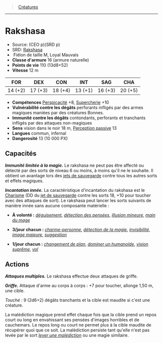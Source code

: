 ﻿---
!MonsterItem
Family: MonsterHD
Type: Fiélon
Size: M
Alignment: Loyal Mauvais
ArmorClass: 16 (armure naturelle)
HitPoints: 110 (13d8+52)
Speed: 12 m
Strength: 14 (+2)
Dexterity: 17 (+3)
Constitution: 18 (+4)
Intelligence: 13 (+1)
Wisdom: 16 (+3)
Charisma: 20 (+5)
Skills: '[Perspicacité](hd_abilities_wisdom_perspicacite.md) +8, [Supercherie](hd_abilities_charisma_supercherie.md) +10'
DamageVulnerabilities: perforants infligés par des armes magiques maniées par des créatures Bonnes.
DamageImmunities: contondants, perforants et tranchants infligés par des attaques non-magiques
Senses: vision dans le noir 18 m, [Perception passive](hd_abilities_dexterity_perception_passive.md) 13
Languages: commun, infernal
Challenge: 13 (10 000 PX)
Id: monsters_hd.md#rakshasa
ParentLink: monsters_hd.md#créatures
Name: Rakshasa
ParentName: Créatures
NameLevel: 1
AltName: '[Rakshasa](srd_monsters_rakshasa.md)'
Source: (CEO p)(SRD p)
Attributes:
  Name: Rakshasa
  Markdown: >+
    # <!--Name-->Rakshasa<!--/Name-->


    - Source: <!--Source-->(CEO p)(SRD p)<!--/Source-->

    - SRD: <!--AltName-->[Rakshasa](srd_monsters_rakshasa.md)<!--/AltName-->

    -  <!--Type-->Fiélon<!--/Type--> de taille <!--Size-->M<!--/Size-->, <!--Alignment-->Loyal Mauvais<!--/Alignment-->

    - **Classe d'armure** <!--ArmorClass-->16 (armure naturelle)<!--/ArmorClass-->

    - **Points de vie** <!--HitPoints-->110 (13d8+52)<!--/HitPoints-->

    - **Vitesse** <!--Speed-->12 m<!--/Speed-->


    |FOR|DEX|CON|INT|SAG|CHA|

    |---|---|---|---|---|---|

    |<!--Strength-->14 (+2)<!--/Strength-->|<!--Dexterity-->17 (+3)<!--/Dexterity-->|<!--Constitution-->18 (+4)<!--/Constitution-->|<!--Intelligence-->13 (+1)<!--/Intelligence-->|<!--Wisdom-->16 (+3)<!--/Wisdom-->|<!--Charisma-->20 (+5)<!--/Charisma-->|


    - **Compétences** <!--Skills-->[Perspicacité](hd_abilities_wisdom_perspicacite.md) +8, [Supercherie](hd_abilities_charisma_supercherie.md) +10<!--/Skills-->

    - **Vulnérabilité contre les dégâts** <!--DamageVulnerabilities-->perforants infligés par des armes magiques maniées par des créatures Bonnes.<!--/DamageVulnerabilities-->

    - **Immunité contre les dégâts** <!--DamageImmunities-->contondants, perforants et tranchants infligés par des attaques non-magiques<!--/DamageImmunities-->

    - **Sens** <!--Senses-->vision dans le noir 18 m, [Perception passive](hd_abilities_dexterity_perception_passive.md) 13<!--/Senses-->

    - **Langues** <!--Languages-->commun, infernal<!--/Languages-->

    - **Dangerosité** <!--Challenge-->13 (10 000 PX)<!--/Challenge-->


    ## Capacités


    **_Immunité limitée à la magie._** Le rakshasa ne peut pas être affecté ou détecté par des sorts de niveau 6 ou moins, à moins qu'il ne le souhaite. Il obtient un avantage lors des [jets de sauvegarde](hd_abilities_jets_de_sauvegarde.md) contre tous les autres sorts et effets magiques.


    **_Incantation innée._** La caractéristique d'incantation du rakshasa est le [Charisme](hd_abilities_charisma.md) (DD du [jet de sauvegarde](hd_abilities_jets_de_sauvegarde.md) contre les sorts 18, +10 pour toucher avec des attaques de sort). Le rakshasa peut lancer les sorts suivants de manière innée sans aucune composante matérielle :


    * **À volonté :** _[déguisement](hd_spells_deguisement.md)_, _[détection des pensées](hd_spells_detection_des_pensees.md)_, _[illusion mineure](hd_spells_illusion_mineure.md)_, _[main du mage](hd_spells_main_du_mage.md)_


    * **3/jour chacun :** _[charme-personne](hd_spells_charme_personne.md)_, _[détection de la magie](hd_spells_detection_de_la_magie.md)_, _[invisibilité](hd_spells_invisibilite.md)_, _[image majeure](hd_spells_image_majeure.md)_, _[suggestion](hd_spells_suggestion.md)_


    * **1/jour chacun :** _[changement de plan](hd_spells_changement_de_plan.md)_, _[dominer un humanoïde](hd_spells_dominer_un_humanoide.md)_, _[vision suprême](hd_spells_vision_supreme.md)_, _[vol](hd_spells_vol.md)_


    ## Actions


    **_Attaques multiples._** Le rakshasa effectue deux attaques de griffe.


    **_Griffe._** Attaque d'arme au corps à corps : +7 pour toucher, allonge 1,50 m, une cible.


    _Touché :_ 9 (2d6+2) dégâts tranchants et la cible est maudite si c'est une créature.


    La malédiction magique prend effet chaque fois que la cible prend un repos court ou long en envahissant ses pensées d'images horribles et de cauchemars. Le repos long ou court ne permet plus à la cible maudite de récupérer quoi que ce soit. La malédiction persiste tant qu'elle n'est pas levée par le sort _[lever une malédiction](hd_spells_lever_une_malediction.md)_ ou une magie similaire.

  Source: (CEO p)(SRD p)
  AltName: '[Rakshasa](srd_monsters_rakshasa.md)'
  Type: Fiélon
  Size: M
  Alignment: Loyal Mauvais
  ArmorClass: 16 (armure naturelle)
  HitPoints: 110 (13d8+52)
  Speed: 12 m
  Strength: 14 (+2)
  Dexterity: 17 (+3)
  Constitution: 18 (+4)
  Intelligence: 13 (+1)
  Wisdom: 16 (+3)
  Charisma: 20 (+5)
  Skills: '[Perspicacité](hd_abilities_wisdom_perspicacite.md) +8, [Supercherie](hd_abilities_charisma_supercherie.md) +10'
  DamageVulnerabilities: perforants infligés par des armes magiques maniées par des créatures Bonnes.
  DamageImmunities: contondants, perforants et tranchants infligés par des attaques non-magiques
  Senses: vision dans le noir 18 m, [Perception passive](hd_abilities_dexterity_perception_passive.md) 13
  Languages: commun, infernal
  Challenge: 13 (10 000 PX)
AttributesDictionary: >+
  Name: Rakshasa

  Markdown: >+

    # <!--Name-->Rakshasa<!--/Name-->





    - Source: <!--Source-->(CEO p)(SRD p)<!--/Source-->



    - SRD: <!--AltName-->[Rakshasa](srd_monsters_rakshasa.md)<!--/AltName-->



    -  <!--Type-->Fiélon<!--/Type--> de taille <!--Size-->M<!--/Size-->, <!--Alignment-->Loyal Mauvais<!--/Alignment-->



    - **Classe d'armure** <!--ArmorClass-->16 (armure naturelle)<!--/ArmorClass-->



    - **Points de vie** <!--HitPoints-->110 (13d8+52)<!--/HitPoints-->



    - **Vitesse** <!--Speed-->12 m<!--/Speed-->





    |FOR|DEX|CON|INT|SAG|CHA|



    |---|---|---|---|---|---|



    |<!--Strength-->14 (+2)<!--/Strength-->|<!--Dexterity-->17 (+3)<!--/Dexterity-->|<!--Constitution-->18 (+4)<!--/Constitution-->|<!--Intelligence-->13 (+1)<!--/Intelligence-->|<!--Wisdom-->16 (+3)<!--/Wisdom-->|<!--Charisma-->20 (+5)<!--/Charisma-->|





    - **Compétences** <!--Skills-->[Perspicacité](hd_abilities_wisdom_perspicacite.md) +8, [Supercherie](hd_abilities_charisma_supercherie.md) +10<!--/Skills-->



    - **Vulnérabilité contre les dégâts** <!--DamageVulnerabilities-->perforants infligés par des armes magiques maniées par des créatures Bonnes.<!--/DamageVulnerabilities-->



    - **Immunité contre les dégâts** <!--DamageImmunities-->contondants, perforants et tranchants infligés par des attaques non-magiques<!--/DamageImmunities-->



    - **Sens** <!--Senses-->vision dans le noir 18 m, [Perception passive](hd_abilities_dexterity_perception_passive.md) 13<!--/Senses-->



    - **Langues** <!--Languages-->commun, infernal<!--/Languages-->



    - **Dangerosité** <!--Challenge-->13 (10 000 PX)<!--/Challenge-->





    ## Capacités





    **_Immunité limitée à la magie._** Le rakshasa ne peut pas être affecté ou détecté par des sorts de niveau 6 ou moins, à moins qu'il ne le souhaite. Il obtient un avantage lors des [jets de sauvegarde](hd_abilities_jets_de_sauvegarde.md) contre tous les autres sorts et effets magiques.





    **_Incantation innée._** La caractéristique d'incantation du rakshasa est le [Charisme](hd_abilities_charisma.md) (DD du [jet de sauvegarde](hd_abilities_jets_de_sauvegarde.md) contre les sorts 18, +10 pour toucher avec des attaques de sort). Le rakshasa peut lancer les sorts suivants de manière innée sans aucune composante matérielle :





    * **À volonté :** _[déguisement](hd_spells_deguisement.md)_, _[détection des pensées](hd_spells_detection_des_pensees.md)_, _[illusion mineure](hd_spells_illusion_mineure.md)_, _[main du mage](hd_spells_main_du_mage.md)_





    * **3/jour chacun :** _[charme-personne](hd_spells_charme_personne.md)_, _[détection de la magie](hd_spells_detection_de_la_magie.md)_, _[invisibilité](hd_spells_invisibilite.md)_, _[image majeure](hd_spells_image_majeure.md)_, _[suggestion](hd_spells_suggestion.md)_





    * **1/jour chacun :** _[changement de plan](hd_spells_changement_de_plan.md)_, _[dominer un humanoïde](hd_spells_dominer_un_humanoide.md)_, _[vision suprême](hd_spells_vision_supreme.md)_, _[vol](hd_spells_vol.md)_





    ## Actions





    **_Attaques multiples._** Le rakshasa effectue deux attaques de griffe.





    **_Griffe._** Attaque d'arme au corps à corps : +7 pour toucher, allonge 1,50 m, une cible.





    _Touché :_ 9 (2d6+2) dégâts tranchants et la cible est maudite si c'est une créature.





    La malédiction magique prend effet chaque fois que la cible prend un repos court ou long en envahissant ses pensées d'images horribles et de cauchemars. Le repos long ou court ne permet plus à la cible maudite de récupérer quoi que ce soit. La malédiction persiste tant qu'elle n'est pas levée par le sort _[lever une malédiction](hd_spells_lever_une_malediction.md)_ ou une magie similaire.



  Source: (CEO p)(SRD p)

  AltName: '[Rakshasa](srd_monsters_rakshasa.md)'

  Type: Fiélon

  Size: M

  Alignment: Loyal Mauvais

  ArmorClass: 16 (armure naturelle)

  HitPoints: 110 (13d8+52)

  Speed: 12 m

  Strength: 14 (+2)

  Dexterity: 17 (+3)

  Constitution: 18 (+4)

  Intelligence: 13 (+1)

  Wisdom: 16 (+3)

  Charisma: 20 (+5)

  Skills: '[Perspicacité](hd_abilities_wisdom_perspicacite.md) +8, [Supercherie](hd_abilities_charisma_supercherie.md) +10'

  DamageVulnerabilities: perforants infligés par des armes magiques maniées par des créatures Bonnes.

  DamageImmunities: contondants, perforants et tranchants infligés par des attaques non-magiques

  Senses: vision dans le noir 18 m, [Perception passive](hd_abilities_dexterity_perception_passive.md) 13

  Languages: commun, infernal

  Challenge: 13 (10 000 PX)

---
> [Créatures](hd_monsters.md)

---

# Rakshasa

- Source: (CEO p)(SRD p)
- SRD: [Rakshasa](srd_monsters_rakshasa.md)
-  Fiélon de taille M, Loyal Mauvais
- **Classe d'armure** 16 (armure naturelle)
- **Points de vie** 110 (13d8+52)
- **Vitesse** 12 m

|FOR|DEX|CON|INT|SAG|CHA|
|---|---|---|---|---|---|
|14 (+2)|17 (+3)|18 (+4)|13 (+1)|16 (+3)|20 (+5)|

- **Compétences** [Perspicacité](hd_abilities_wisdom_perspicacite.md) +8, [Supercherie](hd_abilities_charisma_supercherie.md) +10
- **Vulnérabilité contre les dégâts** perforants infligés par des armes magiques maniées par des créatures Bonnes.
- **Immunité contre les dégâts** contondants, perforants et tranchants infligés par des attaques non-magiques
- **Sens** vision dans le noir 18 m, [Perception passive](hd_abilities_dexterity_perception_passive.md) 13
- **Langues** commun, infernal
- **Dangerosité** 13 (10 000 PX)

## Capacités

**_Immunité limitée à la magie._** Le rakshasa ne peut pas être affecté ou détecté par des sorts de niveau 6 ou moins, à moins qu'il ne le souhaite. Il obtient un avantage lors des [jets de sauvegarde](hd_abilities_jets_de_sauvegarde.md) contre tous les autres sorts et effets magiques.

**_Incantation innée._** La caractéristique d'incantation du rakshasa est le [Charisme](hd_abilities_charisma.md) (DD du [jet de sauvegarde](hd_abilities_jets_de_sauvegarde.md) contre les sorts 18, +10 pour toucher avec des attaques de sort). Le rakshasa peut lancer les sorts suivants de manière innée sans aucune composante matérielle :

* **À volonté :** _[déguisement](hd_spells_deguisement.md)_, _[détection des pensées](hd_spells_detection_des_pensees.md)_, _[illusion mineure](hd_spells_illusion_mineure.md)_, _[main du mage](hd_spells_main_du_mage.md)_

* **3/jour chacun :** _[charme-personne](hd_spells_charme_personne.md)_, _[détection de la magie](hd_spells_detection_de_la_magie.md)_, _[invisibilité](hd_spells_invisibilite.md)_, _[image majeure](hd_spells_image_majeure.md)_, _[suggestion](hd_spells_suggestion.md)_

* **1/jour chacun :** _[changement de plan](hd_spells_changement_de_plan.md)_, _[dominer un humanoïde](hd_spells_dominer_un_humanoide.md)_, _[vision suprême](hd_spells_vision_supreme.md)_, _[vol](hd_spells_vol.md)_

## Actions

**_Attaques multiples._** Le rakshasa effectue deux attaques de griffe.

**_Griffe._** Attaque d'arme au corps à corps : +7 pour toucher, allonge 1,50 m, une cible.

_Touché :_ 9 (2d6+2) dégâts tranchants et la cible est maudite si c'est une créature.

La malédiction magique prend effet chaque fois que la cible prend un repos court ou long en envahissant ses pensées d'images horribles et de cauchemars. Le repos long ou court ne permet plus à la cible maudite de récupérer quoi que ce soit. La malédiction persiste tant qu'elle n'est pas levée par le sort _[lever une malédiction](hd_spells_lever_une_malediction.md)_ ou une magie similaire.

